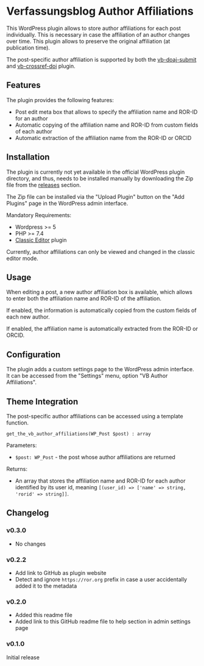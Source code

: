 # Verfassungsblog Author Affiliations

This WordPress plugin allows to store author affiliations for each post individually. This is necessary in case the affiliation of an author changes over time. This plugin allows to preserve the original affiliation (at publication time).

The post-specific author affiliation is supported by both the [vb-doaj-submit](https://github.com/Verfassungsblog/metadata-wordpress-plugins/tree/main/code/packages/vb-doaj-submit) and [vb-crossref-doi](https://github.com/Verfassungsblog/metadata-wordpress-plugins/tree/main/code/packages/vb-crossref-doi) plugin.

## Features

The plugin provides the following features:

- Post edit meta box that allows to specify the affiliation name and ROR-ID for an author
- Automatic copying of the affiliation name and ROR-ID from custom fields of each author
- Automatic extraction of the affiliation name from the ROR-ID or ORCID

## Installation

The plugin is currently not yet available in the official WordPress plugin directory, and thus, needs to be installed manually by downloading the Zip file from the [releases](https://github.com/Verfassungsblog/metadata-wordpress-plugins/releases) section.

The Zip file can be installed via the "Upload Plugin" button on the "Add Plugins" page in the WordPress admin interface.

Mandatory Requirements:
- Wordpress >= 5
- PHP >= 7.4
- [Classic Editor](https://github.com/WordPress/classic-editor/) plugin

Currently, author affiliations can only be viewed and changed in the classic editor mode.

## Usage

When editing a post, a new author affiliation box is available, which allows to enter both the affiliation name and ROR-ID of the affiliation.

If enabled, the information is automatically copied from the custom fields of each new author.

If enabled, the affiliation name is automatically extracted from the ROR-ID or ORCID.

## Configuration

The plugin adds a custom settings page to the WordPress admin interface. It can be accessed from the "Settings" menu, option "VB Author Affiliations".

## Theme Integration

The post-specific author affiliations can be accessed using a template function.

`get_the_vb_author_affiliations(WP_Post $post) : array`

Parameters:
- `$post: WP_Post` - the post whose author affiliations are returned

Returns:
- An array that stores the affiliation name and ROR-ID for each author identified by its user id, meaning `[(user_id) => ['name' => string, 'rorid' => string]]`.

## Changelog

### v0.3.0

- No changes

### v0.2.2

- Add link to GitHub as plugin website
- Detect and ignore `https://ror.org` prefix in case a user accidentally added it to the metadata

### v0.2.0

- Added this readme file
- Added link to this GitHub readme file to help section in admin settings page

### v0.1.0

Initial release
